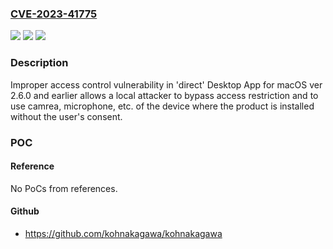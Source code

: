 ### [CVE-2023-41775](https://cve.mitre.org/cgi-bin/cvename.cgi?name=CVE-2023-41775)
![](https://img.shields.io/static/v1?label=Product&message='direct'%20Desktop%20App%20for%20macOS&color=blue)
![](https://img.shields.io/static/v1?label=Version&message=%3D%20ver%202.6.0%20and%20earlier%20&color=brighgreen)
![](https://img.shields.io/static/v1?label=Vulnerability&message=Improper%20access%20control&color=brighgreen)

### Description

Improper access control vulnerability in 'direct' Desktop App for macOS ver 2.6.0 and earlier allows a local attacker to bypass access restriction and to use camrea, microphone, etc. of the device where the product is installed without the user's consent.

### POC

#### Reference
No PoCs from references.

#### Github
- https://github.com/kohnakagawa/kohnakagawa


